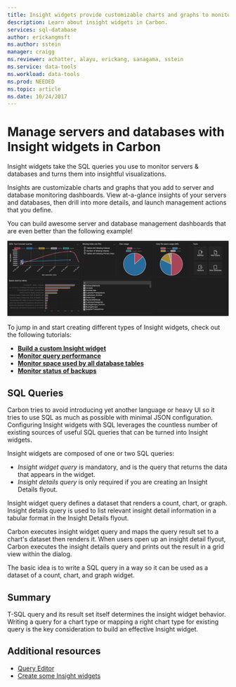 ```yaml
---
title: Insight widgets provide customizable charts and graphs to monitor servers and databases in Carbon | Microsoft Docs
description: Learn about insight widgets in Carbon.
services: sql-database
author: erickangmsft
ms.author: sstein
manager: craigg
ms.reviewer: achatter, alayu, erickang, sanagama, sstein
ms.service: data-tools
ms.workload: data-tools
ms.prod: NEEDED
ms.topic: article
ms.date: 10/24/2017
---
```

# Manage servers and databases with Insight widgets in Carbon

Insight widgets take the SQL queries you use to monitor servers & databases and turns them into insightful visualizations. 

Insights are customizable charts and graphs that you add to server and database monitoring dashboards. View at-a-glance insights of your servers and databases, then drill into more details, and launch management actions that you define. 

You can build awesome server and database management dashboards that are even better than the following example!

![database dashboard](media/insight-widgets/database-dashboard.png)


To jump in and start creating different types of Insight widgets, check out the following tutorials:

- [**Build a custom Insight widget**](tutorial-build-custom-insight-sql-server.md)
- [**Monitor query performance**](tutorial-monitoring-sql-server.md)
- [**Monitor space used by all database tables**](tutorial-table-space-sql-server.md)
- [**Monitor status of backups**](tutorial-backup-status-sql-server.md)


## SQL Queries 

Carbon tries to avoid introducing yet another language or heavy UI so it tries to use SQL as much as possible with minimal JSON configuration. Configuring Insight widgets with SQL leverages the countless number of existing sources of useful SQL queries that can be turned into Insight widgets.

Insight widgets are composed of one or two SQL queries:
* *Insight widget query* is mandatory, and is the query that returns the data that appears in the widget.
* *Insight details query* is only required if you are creating an Insight Details flyout.

Insight widget query defines a dataset that renders a count, chart, or graph. Insight details query is used to list relevant insight detail information in a tabular format in the Insight Details flyout. 

Carbon executes insight widget query and maps the query result set to a chart's dataset then renders it. When users open up an insight detail flyout, Carbon executes the insight details query and prints out the result in a grid view within the dialog.

The basic idea is to write a SQL query in a way so it can be used as a dataset of a count, chart, and graph widget. 

## Summary

T-SQL query and its result set itself determines the insight widget behavior. Writing a query for a chart type or mapping a right chart type for existing query is the key consideration to build an effective Insight widget.



## Additional resources
- [Query Editor](tutorial-modern-code-flow-sql-server.md)
- [Create some Insight widgets](tutorial-monitoring-sql-server.md)

